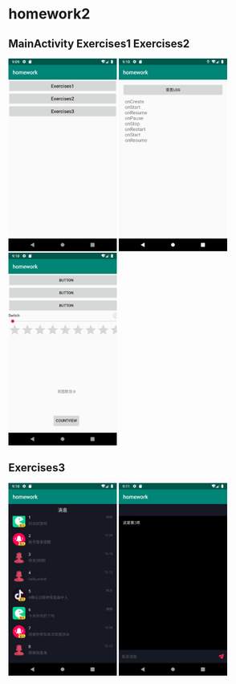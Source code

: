 # homework2
## MainActivity                 Exercises1                  Exercises2
<img src="https://github.com/zwd973/AndroidHomework2/blob/master/screenshot/main.png" width="216" height="384" alt=""/> <img src="https://github.com/zwd973/AndroidHomework2/blob/master/screenshot/exercise1.png" width="216" height="384" alt=""/>  <img src="https://github.com/zwd973/AndroidHomework2/blob/master/screenshot/exercise2.png" width="216" height="384" alt=""/>

## Exercises3
<img src="https://github.com/zwd973/AndroidHomework2/blob/master/screenshot/exercise3.png" width="216" height="384" alt=""/>  <img src="https://github.com/zwd973/AndroidHomework2/blob/master/screenshot/exercise4.png" width="216" height="384" alt=""/>

